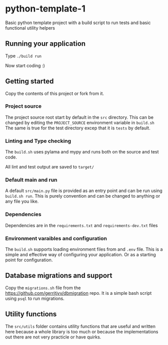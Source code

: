 # python-template-1
Basic python template project with a build script to run tests and basic functional utility helpers

## Running your application

Type  `./build run`

Now start coding :)


## Getting started

Copy the contents of this project or fork from it. 

### Project source

The project source root start by default in the `src` directory. This can be changed by editing the `PROJECT_SOURCE` environment variable in `build.sh`
The same is true for the test directory excep that it is `tests` by default.


### Linting and Type checking

The `build.sh` uses pylama and mypy and runs both on the source and test code.

All lint and test output are saved to `target/`

### Default main and run

A default `src/main.py` file is provided as an entry point and can be run using `build.sh run`. This is purely convention and can be changed to anything or any file you like.

### Dependencies

Dependencies are in the `requirements.txt` and `requirements-dev.txt` files

### Environment varaibles and configuration

The `build.sh` supports loading environment files from and `.env` file.
This is a simple and effective way of configuring your application. 
Or as a starting point for configuration.

## Database migrations and support

Copy the `migrations.sh` file from the https://github.com/gerritjvv/dbmigration repo.
It is a simple bash script using `psql` to run migrations.

## Utility functions

The `src/utils` folder contains utility functions that are useful and written here because a whole library is too much
or because the implementations out there are not very practicle or have quirks.
